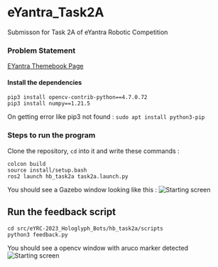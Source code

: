 # eYantra_Task2A
Submisson for Task 2A of eYantra Robotic Competition

### Problem Statement
[EYantra Themebook Page](https://portal.e-yantra.org/themeBook/hb/Task_2/task_2a_prob_statement.html)

#### Install the dependencies
```
pip3 install opencv-contrib-python==4.7.0.72
pip3 install numpy==1.21.5
```
On getting error like pip3 not found : 
```sudo apt install python3-pip```

### Steps to run the program
Clone the repository, `cd` into it and write these commands :
```
colcon build
source install/setup.bash
ros2 launch hb_task2a task2a.launch.py
```
You should see a Gazebo window looking like this :
![Starting screen](img/gazebo.png)

## Run the feedback script
```
cd src/eYRC-2023_Hologlyph_Bots/hb_task2a/scripts
python3 feedback.py
```
You should see a opencv window with aruco marker detected
![Starting screen](img/aruco.png)

